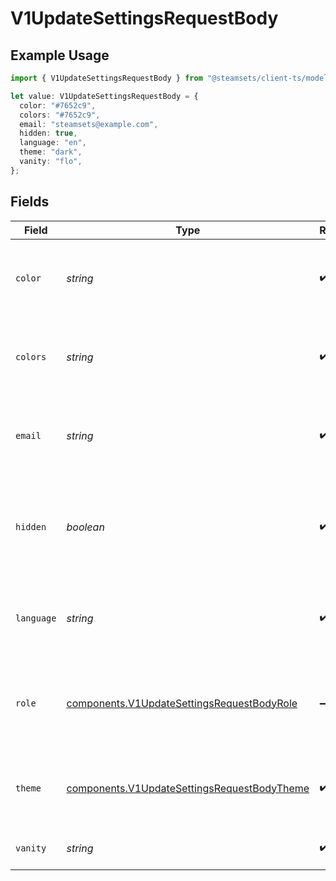 # V1UpdateSettingsRequestBody

## Example Usage

```typescript
import { V1UpdateSettingsRequestBody } from "@steamsets/client-ts/models/components";

let value: V1UpdateSettingsRequestBody = {
  color: "#7652c9",
  colors: "#7652c9",
  email: "steamsets@example.com",
  hidden: true,
  language: "en",
  theme: "dark",
  vanity: "flo",
};
```

## Fields

| Field                                                                                                      | Type                                                                                                       | Required                                                                                                   | Description                                                                                                | Example                                                                                                    |
| ---------------------------------------------------------------------------------------------------------- | ---------------------------------------------------------------------------------------------------------- | ---------------------------------------------------------------------------------------------------------- | ---------------------------------------------------------------------------------------------------------- | ---------------------------------------------------------------------------------------------------------- |
| `color`                                                                                                    | *string*                                                                                                   | :heavy_check_mark:                                                                                         | The color the account should use, only if the account is private                                           | #7652c9                                                                                                    |
| `colors`                                                                                                   | *string*                                                                                                   | :heavy_check_mark:                                                                                         | The colors the account should use, only if the account is private                                          | #7652c9                                                                                                    |
| `email`                                                                                                    | *string*                                                                                                   | :heavy_check_mark:                                                                                         | The email the account should use, only if the account is private                                           | steamsets@example.com                                                                                      |
| `hidden`                                                                                                   | *boolean*                                                                                                  | :heavy_check_mark:                                                                                         | Whether the account should be hidden in the leaderboards, only possible if the account is private          | true                                                                                                       |
| `language`                                                                                                 | *string*                                                                                                   | :heavy_check_mark:                                                                                         | The language the account should use, only if the account is private                                        | en                                                                                                         |
| `role`                                                                                                     | [components.V1UpdateSettingsRequestBodyRole](../../models/components/v1updatesettingsrequestbodyrole.md)   | :heavy_minus_sign:                                                                                         | The role the account should have between one of the 6 donation roles                                       |                                                                                                            |
| `theme`                                                                                                    | [components.V1UpdateSettingsRequestBodyTheme](../../models/components/v1updatesettingsrequestbodytheme.md) | :heavy_check_mark:                                                                                         | The theme the account should use, only if the account is private                                           | dark                                                                                                       |
| `vanity`                                                                                                   | *string*                                                                                                   | :heavy_check_mark:                                                                                         | The vanity the account should use                                                                          | flo                                                                                                        |